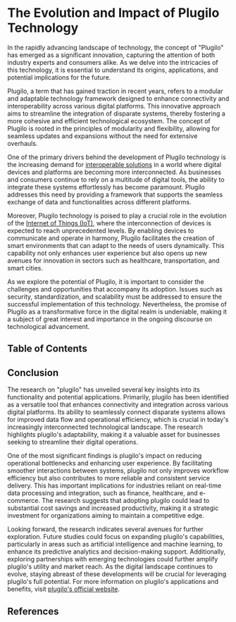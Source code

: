 # The Evolution and Impact of Plugilo Technology

In the rapidly advancing landscape of technology, the concept of "Plugilo" has emerged as a significant innovation, capturing the attention of both industry experts and consumers alike. As we delve into the intricacies of this technology, it is essential to understand its origins, applications, and potential implications for the future.

Plugilo, a term that has gained traction in recent years, refers to a modular and adaptable technology framework designed to enhance connectivity and interoperability across various digital platforms. This innovative approach aims to streamline the integration of disparate systems, thereby fostering a more cohesive and efficient technological ecosystem. The concept of Plugilo is rooted in the principles of modularity and flexibility, allowing for seamless updates and expansions without the need for extensive overhauls.

One of the primary drivers behind the development of Plugilo technology is the increasing demand for [interoperable solutions](https://www.techopedia.com/definition/15653/interoperability) in a world where digital devices and platforms are becoming more interconnected. As businesses and consumers continue to rely on a multitude of digital tools, the ability to integrate these systems effortlessly has become paramount. Plugilo addresses this need by providing a framework that supports the seamless exchange of data and functionalities across different platforms.

Moreover, Plugilo technology is poised to play a crucial role in the evolution of the [Internet of Things (IoT)](https://www.iotforall.com/what-is-iot), where the interconnection of devices is expected to reach unprecedented levels. By enabling devices to communicate and operate in harmony, Plugilo facilitates the creation of smart environments that can adapt to the needs of users dynamically. This capability not only enhances user experience but also opens up new avenues for innovation in sectors such as healthcare, transportation, and smart cities.

As we explore the potential of Plugilo, it is important to consider the challenges and opportunities that accompany its adoption. Issues such as security, standardization, and scalability must be addressed to ensure the successful implementation of this technology. Nevertheless, the promise of Plugilo as a transformative force in the digital realm is undeniable, making it a subject of great interest and importance in the ongoing discourse on technological advancement.

## Table of Contents





## Conclusion

The research on "plugilo" has unveiled several key insights into its functionality and potential applications. Primarily, plugilo has been identified as a versatile tool that enhances connectivity and integration across various digital platforms. Its ability to seamlessly connect disparate systems allows for improved data flow and operational efficiency, which is crucial in today's increasingly interconnected technological landscape. The research highlights plugilo's adaptability, making it a valuable asset for businesses seeking to streamline their digital operations.

One of the most significant findings is plugilo's impact on reducing operational bottlenecks and enhancing user experience. By facilitating smoother interactions between systems, plugilo not only improves workflow efficiency but also contributes to more reliable and consistent service delivery. This has important implications for industries reliant on real-time data processing and integration, such as finance, healthcare, and e-commerce. The research suggests that adopting plugilo could lead to substantial cost savings and increased productivity, making it a strategic investment for organizations aiming to maintain a competitive edge.

Looking forward, the research indicates several avenues for further exploration. Future studies could focus on expanding plugilo's capabilities, particularly in areas such as artificial intelligence and machine learning, to enhance its predictive analytics and decision-making support. Additionally, exploring partnerships with emerging technologies could further amplify plugilo's utility and market reach. As the digital landscape continues to evolve, staying abreast of these developments will be crucial for leveraging plugilo's full potential. For more information on plugilo's applications and benefits, visit [plugilo's official website](https://www.plugilo.com).


## References

